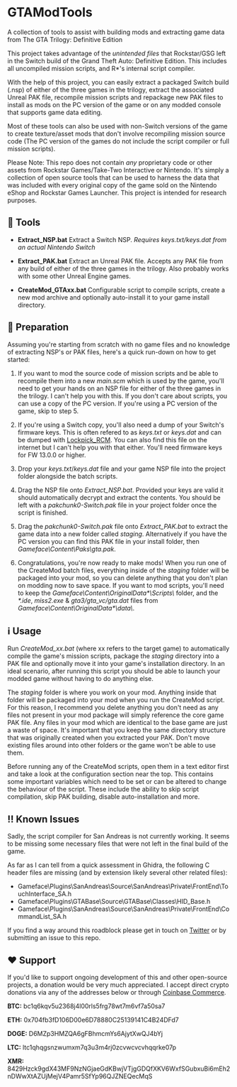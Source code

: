 # GTAModTools
 A collection of tools to assist with building mods and extracting game data from The GTA Trilogy: Definitive Edition

This project takes advantage of the _unintended files_ that Rockstar/GSG left in the Switch build of the Grand Theft Auto: Definitive Edition. This includes all uncompiled mission scripts, and R\*'s internal script compiler.

With the help of this project, you can easily extract a packaged Switch build (.nsp) of either of the three games in the trilogy, extract the associated Unreal PAK file, recompile mission scripts and repackage new PAK files to install as mods on the PC version of the game or on any modded console that supports game data editing.

Most of these tools can also be used with non-Switch versions of the game to create texture/asset mods that don't involve recompiling mission source code (The PC version of the games do not include the script compiler or full mission scripts).

Please Note: This repo does not contain _any_ proprietary code or other assets from Rockstar Games/Take-Two Interactive or Nintendo. It's simply a collection of open source tools that can be used to harness the data that was included with every original copy of the game sold on the Nintendo eShop and Rockstar Games Launcher. This project is intended for research purposes.

## :toolbox: Tools

* **Extract_NSP.bat** Extract a Switch NSP. _Requires keys.txt/keys.dat from an actual Nintendo Switch_

* **Extract_PAK.bat** Extract an Unreal PAK file. Accepts any PAK file from any build of either of the three games in the trilogy. Also probably works with some other Unreal Engine games.

* **CreateMod_GTAxx.bat** Configurable script to compile scripts, create a new mod archive and optionally auto-install it to your game install directory.

## :electric_plug: Preparation

Assuming you're starting from scratch with no game files and no knowledge of extracting NSP's or PAK files, here's a quick run-down on how to get started:

1. If you want to mod the source code of mission scripts and be able to recompile them into a new _main.scm_ which is used by the game, you'll need to get your hands on an NSP file for either of the three games in the trilogy. I can't help you with this. If you don't care about scripts, you can use a copy of the PC version. If you're using a PC version of the game, skip to step 5.

2. If you're using a Switch copy, you'll also need a dump of your Switch's firmware keys. This is often refered to as _keys.txt_ or _keys.dat_ and can be dumped with [Lockpick_RCM](https://github.com/shchmue/Lockpick_RCM "Lockpick_RCM on GitHub"). You can also find this file on the internet but I can't help you with that either. You'll need firmware keys for FW 13.0.0 or higher.

3. Drop your _keys.txt_/_keys.dat_ file and your game NSP file into the project folder alongside the batch scripts.

4. Drag the NSP file onto _Extract\_NSP.bat_. Provided your keys are valid it should automatically decrypt and extract the contents. You should be left with a _pakchunk0-Switch.pak_ file in your project folder once the script is finished.

5. Drag the _pakchunk0-Switch.pak_ file onto _Extract\_PAK.bat_ to extract the game data into a new folder called _staging_. Alternatively if you have the PC version you can find this PAK file in your install folder, then _Gameface\Content\Paks\gta.pak_.

6. Congratulations, you're now ready to make mods! When you run one of the CreateMod batch files, everything inside of the _staging_ folder will be packaged into your mod, so you can delete anything that you don't plan on modding now to save space. If you want to mod scripts, you'll need to keep the _Gameface\Content\OriginalData\*\Scripts\\_ folder, and the _\*.ide_, _miss2.exe_ & _gta3/gta\_vc/gta.dat_ files from _Gameface\Content\OriginalData\*\data\\_.

## :information_source: Usage

Run _CreateMod\_xx.bat_ (where xx refers to the target game) to automatically compile the game's mission scripts, package the _staging_ directory into a PAK file and optionally move it into your game's installation directory. In an ideal scenario, after running this script you should be able to launch your modded game without having to do anything else.

The _staging_ folder is where you work on your mod. Anything inside that folder will be packaged into your mod when you run the CreateMod script. For this reason, I recommend you delete anything you don't need as any files not present in your mod package will simply reference the core game PAK file. Any files in your mod which are identical to the base game are just a waste of space. It's important that you keep the same directory structure that was originally created when you extracted your PAK. Don't move existing files around into other folders or the game won't be able to use them.

Before running any of the CreateMod scripts, open them in a text editor first and take a look at the configuration section near the top. This contains some important variables which need to be set or can be altered to change the behaviour of the script. These include the ability to skip script compilation, skip PAK building, disable auto-installation and more.

## :bangbang:	Known Issues

Sadly, the script compiler for San Andreas is not currently working. It seems to be missing some necessary files that were not left in the final build of the game.

As far as I can tell from a quick assessment in Ghidra, the following C header files are missing (and by extension likely several other related files):

* Gameface\Plugins\SanAndreas\Source\SanAndreas\Private\FrontEnd\TouchInterface_SA.h
* Gameface\Plugins\GTABase\Source\GTABase\Classes\HID_Base.h
* Gameface\Plugins\SanAndreas\Source\SanAndreas\Private\FrontEnd\CommandList_SA.h

If you find a way around this roadblock please get in touch on [Twitter](https://twitter.com/ParadoxEpoch) or by submitting an issue to this repo.

## :heart: Support

If you'd like to support ongoing development of this and other open-source projects, a donation would be very much appreciated. I accept direct crypto donations via any of the addresses below or through [Coinbase Commerce](https://commerce.coinbase.com/checkout/bb4f7665-bfdc-4c22-9fc8-78299010b1c8).

**BTC:** bc1q6kqv5u2368j4l00rls5frg78wt7m6vf7a50sa7

**ETH:** 0x704fb3fD106D00e6D78880C25139141C4B24DFd7

**DOGE:** D6MZp3HMZQA6gFBhmcmYs6AjytXwQJ4bYj

**LTC:** ltc1qhqgsnzwumxm7q3u3m4rj0zcvwcvcvhqqrke07p

**XMR:** 8429Hzck9gdX43MF9NzNGjaeGdKBwjVTjgGDQfXKV6WxfSGubxuBi6mEh2nDWwXtAZUjMejV4Pamr5SfYp96QJZNEQecMqS
